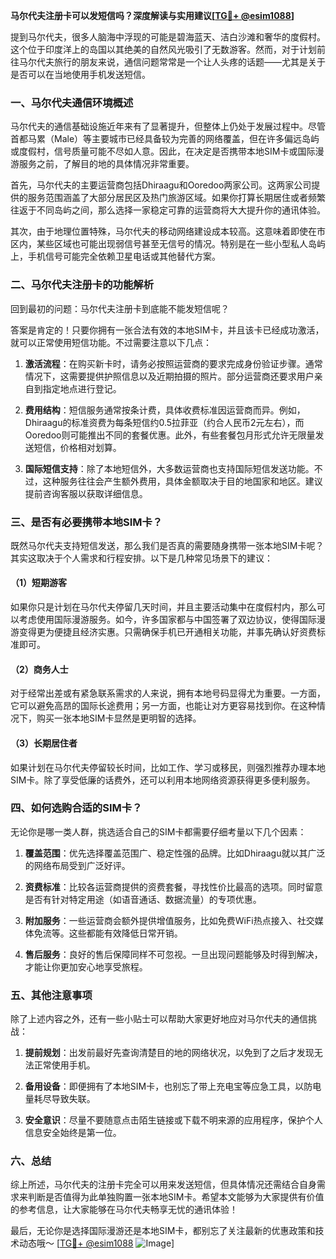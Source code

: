 **马尔代夫注册卡可以发短信吗？深度解读与实用建议[[TG💪+ @esim1088](https://t.me/s/esim1088)]**

提到马尔代夫，很多人脑海中浮现的可能是碧海蓝天、洁白沙滩和奢华的度假村。这个位于印度洋上的岛国以其绝美的自然风光吸引了无数游客。然而，对于计划前往马尔代夫旅行的朋友来说，通信问题常常是一个让人头疼的话题——尤其是关于是否可以在当地使用手机发送短信。

### 一、马尔代夫通信环境概述

马尔代夫的通信基础设施近年来有了显著提升，但整体上仍处于发展过程中。尽管首都马累（Male）等主要城市已经具备较为完善的网络覆盖，但在许多偏远岛屿或度假村，信号质量可能不尽如人意。因此，在决定是否携带本地SIM卡或国际漫游服务之前，了解目的地的具体情况非常重要。

首先，马尔代夫的主要运营商包括Dhiraagu和Ooredoo两家公司。这两家公司提供的服务范围涵盖了大部分居民区及热门旅游区域。如果你打算长期居住或者频繁往返于不同岛屿之间，那么选择一家稳定可靠的运营商将大大提升你的通讯体验。

其次，由于地理位置特殊，马尔代夫的移动网络建设成本较高。这意味着即使在市区内，某些区域也可能出现弱信号甚至无信号的情况。特别是在一些小型私人岛屿上，手机信号可能完全依赖卫星电话或其他替代方案。

### 二、马尔代夫注册卡的功能解析

回到最初的问题：马尔代夫注册卡到底能不能发短信呢？

答案是肯定的！只要你拥有一张合法有效的本地SIM卡，并且该卡已经成功激活，就可以正常使用短信功能。不过需要注意以下几点：

1. **激活流程**：在购买新卡时，请务必按照运营商的要求完成身份验证步骤。通常情况下，这需要提供护照信息以及近期拍摄的照片。部分运营商还要求用户亲自到指定地点进行登记。
   
2. **费用结构**：短信服务通常按条计费，具体收费标准因运营商而异。例如，Dhiraagu的标准资费为每条短信约0.5拉菲亚（约合人民币2元左右），而Ooredoo则可能推出不同的套餐优惠。此外，有些套餐包月形式允许无限量发送短信，价格相对划算。

3. **国际短信支持**：除了本地短信外，大多数运营商也支持国际短信发送功能。不过，这种服务往往会产生额外费用，具体金额取决于目的地国家和地区。建议提前咨询客服以获取详细信息。

### 三、是否有必要携带本地SIM卡？

既然马尔代夫支持短信发送，那么我们是否真的需要随身携带一张本地SIM卡呢？其实这取决于个人需求和行程安排。以下是几种常见场景下的建议：

#### （1）短期游客
如果你只是计划在马尔代夫停留几天时间，并且主要活动集中在度假村内，那么可以考虑使用国际漫游服务。如今，许多国家都与中国签署了双边协议，使得国际漫游变得更为便捷且经济实惠。只需确保手机已开通相关功能，并事先确认好资费标准即可。

#### （2）商务人士
对于经常出差或有紧急联系需求的人来说，拥有本地号码显得尤为重要。一方面，它可以避免高昂的国际长途费用；另一方面，也能让对方更容易找到你。在这种情况下，购买一张本地SIM卡显然是更明智的选择。

#### （3）长期居住者
如果计划在马尔代夫停留较长时间，比如工作、学习或移民，则强烈推荐办理本地SIM卡。除了享受低廉的话费外，还可以利用本地网络资源获得更多便利服务。

### 四、如何选购合适的SIM卡？

无论你是哪一类人群，挑选适合自己的SIM卡都需要仔细考量以下几个因素：

1. **覆盖范围**：优先选择覆盖范围广、稳定性强的品牌。比如Dhiraagu就以其广泛的网络布局受到广泛好评。
   
2. **资费标准**：比较各运营商提供的资费套餐，寻找性价比最高的选项。同时留意是否有针对特定用途（如语音通话、数据流量）的专项优惠。
   
3. **附加服务**：一些运营商会额外提供增值服务，比如免费WiFi热点接入、社交媒体免流等。这些都能有效降低日常开销。

4. **售后服务**：良好的售后保障同样不可忽视。一旦出现问题能够及时得到解决，才能让你更加安心地享受旅程。

### 五、其他注意事项

除了上述内容之外，还有一些小贴士可以帮助大家更好地应对马尔代夫的通信挑战：

1. **提前规划**：出发前最好先查询清楚目的地的网络状况，以免到了之后才发现无法正常使用手机。
   
2. **备用设备**：即便拥有了本地SIM卡，也别忘了带上充电宝等应急工具，以防电量耗尽导致失联。
   
3. **安全意识**：尽量不要随意点击陌生链接或下载不明来源的应用程序，保护个人信息安全始终是第一位。

### 六、总结

综上所述，马尔代夫的注册卡完全可以用来发送短信，但具体情况还需结合自身需求来判断是否值得为此单独购置一张本地SIM卡。希望本文能够为大家提供有价值的参考信息，让大家能够在马尔代夫畅享无忧的通讯体验！

最后，无论你是选择国际漫游还是本地SIM卡，都别忘了关注最新的优惠政策和技术动态哦～ [[TG💪+ @esim1088](https://t.me/s/esim1088) ![Image](https://i.postimg.cc/4NQfJmqS/Snipaste-2025-05-13-00-14-12.png)]